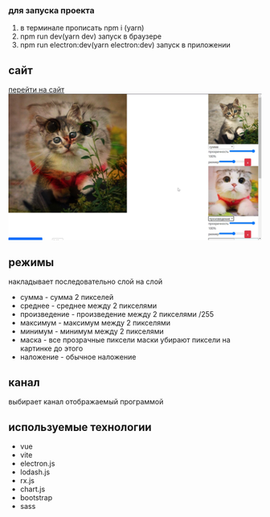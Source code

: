 ### для запуска проекта 
1. в терминале прописать npm i (yarn)
2. npm run dev(yarn dev) запуск в браузере
3. npm run electron:dev(yarn electron:dev) запуск в приложении
## сайт
[перейти на сайт](https://ahibis.github.io/image-editor/)
![картинка](/github/edit.jpg)
## режимы
накладывает последовательно слой на слой
- сумма - сумма 2 пикселей
- среднее - среднее между 2 пикселями
- произведение - произведение между 2 пикселями /255
- максимум - максимум между 2 пикселями
- минимум - минимум между 2 пикселями
- маска - все прозрачные пиксели маски убирают пиксели на картинке до этого
- наложение - обычное наложение 
## канал
выбирает канал отображаемый программой


## используемые технологии
- vue
- vite
- electron.js
- lodash.js
- rx.js
- chart.js
- bootstrap
- sass
